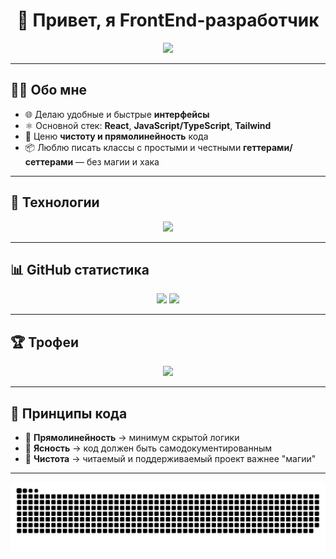 <h1 align="center">👋 Привет, я FrontEnd-разработчик</h1>
<p align="center">
  <img src="https://readme-typing-svg.herokuapp.com?color=00FFAA&lines=FrontEnd+Developer;React+Enthusiast;Loves+Straightforward+Code" />
</p>

---

## 🧑‍💻 Обо мне
- 🌐 Делаю удобные и быстрые **интерфейсы**  
- ⚛️ Основной стек: **React**, **JavaScript/TypeScript**, **Tailwind**  
- 📏 Ценю **чистоту и прямолинейность** кода  
- 📦 Люблю писать классы с простыми и честными **геттерами/сеттерами** — без магии и хака  

---

## 🚀 Технологии
<p align="center">
  <img src="https://skillicons.dev/icons?i=react,js,ts,html,css,tailwind,git,php,unity,godot" />
</p>

---

## 📊 GitHub статистика
<p align="center">
  <img src="https://github-readme-stats.vercel.app/api?username=USERNAME&show_icons=true&theme=tokyonight&hide_border=true&count_private=true" height="150" />
  <img src="https://github-readme-streak-stats.herokuapp.com/?user=USERNAME&theme=tokyonight&hide_border=true" height="150" />
</p>

---

## 🏆 Трофеи
<p align="center">
  <img src="https://github-profile-trophy.vercel.app/?username=USERNAME&theme=algolia&no-frame=true&margin-w=15" />
</p>

---

## 🎯 Принципы кода
- 📌 **Прямолинейность** → минимум скрытой логики  
- 📌 **Ясность** → код должен быть самодокументированным  
- 📌 **Чистота** → читаемый и поддерживаемый проект важнее "магии"  

---

<p align="center">
  <img src="https://raw.githubusercontent.com/Platane/snk/output/github-contribution-grid-snake-dark.svg" />
</p>
